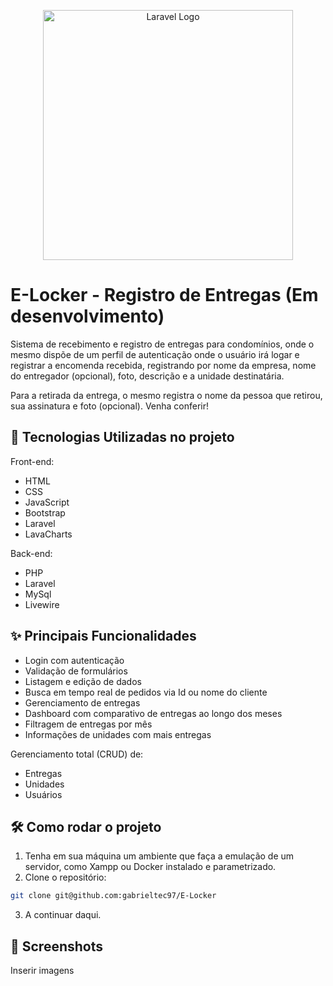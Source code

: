 <p align="center"><a href="https://laravel.com" target="_blank"><img src="https://raw.githubusercontent.com/laravel/art/master/logo-lockup/5%20SVG/2%20CMYK/1%20Full%20Color/laravel-logolockup-cmyk-red.svg" width="400" alt="Laravel Logo"></a></p>

# E-Locker - Registro de Entregas (Em desenvolvimento)
Sistema de recebimento e registro de entregas para condomínios, onde o mesmo dispõe de um perfil de autenticação onde o usuário irá logar e registrar a encomenda recebida, registrando por nome da empresa, nome do entregador (opcional), foto, descrição e a unidade destinatária. 

Para a retirada da entrega, o mesmo registra o nome da pessoa que retirou, sua assinatura e foto (opcional). Venha conferir!

## 🚀 Tecnologias Utilizadas no projeto

Front-end:
- HTML
- CSS
- JavaScript
- Bootstrap
- Laravel
- LavaCharts

Back-end:
- PHP
- Laravel
- MySql
- Livewire

## ✨ Principais Funcionalidades

- Login com autenticação
- Validação de formulários
- Listagem e edição de dados
- Busca em tempo real de pedidos via Id ou nome do cliente
- Gerenciamento de entregas
- Dashboard com comparativo de entregas ao longo dos meses
- Filtragem de entregas por mês
- Informações de unidades com mais entregas

Gerenciamento total (CRUD) de:

- Entregas
- Unidades
- Usuários

## 🛠️ Como rodar o projeto

1. Tenha em sua máquina um ambiente que faça a emulação de um servidor, como Xampp ou Docker instalado e parametrizado.
2. Clone o repositório:
```bash
git clone git@github.com:gabrieltec97/E-Locker
```
3. A continuar daqui.


## 📸 Screenshots

Inserir imagens
